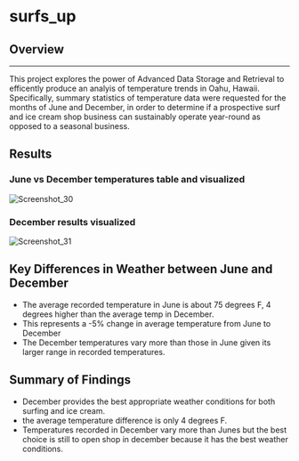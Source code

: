 # surfs_up

## Overview
---
This project explores the power of Advanced Data Storage and Retrieval to efficently produce an analyis of temperature trends in Oahu, Hawaii. Specifically, summary statistics of temperature data were requested for the months of June and December, in order to determine if a prospective surf and ice cream shop business can sustainably operate year-round as opposed to a seasonal business. 

## Results

### June vs December temperatures table and visualized

![Screenshot_30](https://user-images.githubusercontent.com/96362530/156903478-f0664ce8-939d-4c60-a10b-6a9433488471.png)


### December results visualized

![Screenshot_31](https://user-images.githubusercontent.com/96362530/156903499-166512cd-b976-4580-a205-e1f929f4e7db.png)


## Key Differences in Weather between June and December

- The average recorded temperature in June is about 75 degrees F, 4 degrees higher than the average temp in December.
 - This represents a -5% change in average temperature from June to December
 - The December temperatures vary more than those in June given its larger range in recorded temperatures.

## Summary of Findings

- December provides the best appropriate weather conditions for both surfing and ice cream. 
- the average temperature difference is only 4 degrees F.
- Temperatures recorded in December vary more than Junes but the best choice is still to open shop in december because it has the best weather conditions.

